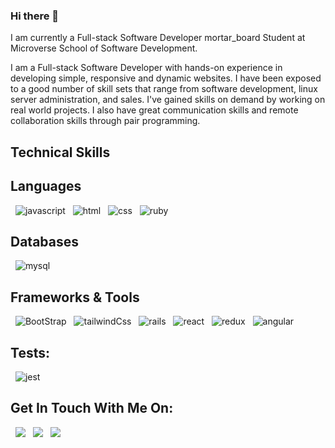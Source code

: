 ### Hi there 👋

<!--
**leonard33/leonard33** is a ✨ _special_ ✨ repository because its `README.md` (this file) appears on your GitHub profile.

Here are some ideas to get you started:

- 🔭 I’m currently working on ...
- 🌱 I’m currently learning ...
- 👯 I’m looking to collaborate on ...
- 🤔 I’m looking for help with ...
- 💬 Ask me about ...
- 📫 How to reach me: ...
- 😄 Pronouns: ...
- ⚡ Fun fact: ...
-->
I am currently a Full-stack Software Developer mortar_board Student at Microverse School of Software Development.

I am a Full-stack Software Developer with hands-on experience in developing simple, responsive and dynamic websites. I have been exposed to a good number of skill sets that range from software development, linux server administration, and sales. I've gained skills on demand by working on real world projects. I also have great communication skills and remote collaboration skills through pair programming.
## Technical Skills

## Languages
&nbsp;
![javascript](https://img.shields.io/badge/JavaScript-F7DF1E?style=for-the-badge&logo=javascript&logoColor=black) &nbsp; 
![html](https://img.shields.io/badge/HTML-239120?style=for-the-badge&logo=html5&logoColor=white) &nbsp;
![css](https://img.shields.io/badge/CSS-239120?&style=for-the-badge&logo=css3&logoColor=white) &nbsp;
![ruby](https://img.shields.io/badge/Ruby-CC342D?style=for-the-badge&logo=ruby&logoColor=white) &nbsp;

## Databases
&nbsp;
![mysql](https://img.shields.io/badge/MySQL-00000F?style=for-the-badge&logo=mysql&logoColor=white) &nbsp;

## Frameworks & Tools
&nbsp;
![BootStrap](https://img.shields.io/badge/Bootstrap-563D7C?style=for-the-badge&logo=bootstrap&logoColor=white) &nbsp;
![tailwindCss](https://img.shields.io/badge/Tailwind_CSS-38B2AC?style=for-the-badge&logo=tailwind-css&logoColor=white) &nbsp;
![rails](https://img.shields.io/badge/rails-5.2-blue.svg) &nbsp;
![react](https://img.shields.io/badge/React-20232A?style=for-the-badge&logo=react&logoColor=61DAFB) &nbsp;
![redux](https://img.shields.io/badge/Redux-593D88?style=for-the-badge&logo=redux&logoColor=white) &nbsp;
![angular](https://img.shields.io/badge/Angular-DD0031?style=for-the-badge&logo=angular&logoColor=white) &nbsp;


## Tests:
&nbsp;
![jest](https://img.shields.io/badge/Jest-F7DF1E?style=for-the-badge&logo=jest&logoColor=black) &nbsp;
## Get In Touch With Me On:
&nbsp;
<a target="_blank"
href="https://www.linkedin.com/in/leonard-kombo-b14532107/"><img
src="https://img.shields.io/badge/-LinkedIn-0077b5?style=for-the-badge&logo=LinkedInlogoColor=white"></img></a> &nbsp;
<a target="_blank"
href="https://twitter.com/@LeonardKombo1"><img
src="https://img.shields.io/badge/-Twitter-1DA1F2?style=for-the-badge&logo=Twitter&logoColor=white"></img></a>  &nbsp;
<a target="_blank"
href="mailto:hello@leonardkombo14.com"><img
src="https://img.shields.io/badge/-EMail-D14836?style=for-the-badge&logo=Gmail&logoColor=white"></img></a> &nbsp;

